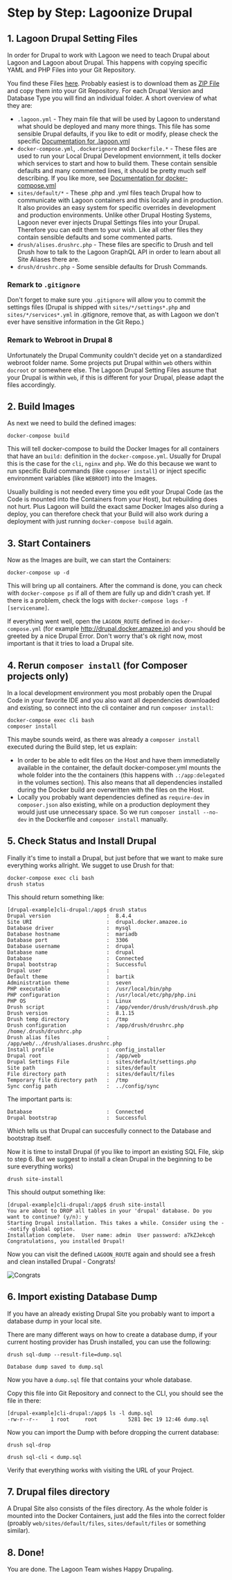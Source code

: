 # Step by Step: Lagoonize Drupal

## 1. Lagoon Drupal Setting Files

In order for Drupal to work with Lagoon we need to teach Drupal about Lagoon and Lagoon about Drupal. This happens with copying specific YAML and PHP Files into your Git Repository.

You find these Files [here](https://github.com/amazeeio/lagoon/tree/master/docs/using_lagoon/drupal). Probably easiest is to download them as [ZIP File](https://minhaskamal.github.io/DownGit/#/home?url=https://github.com/amazeeio/lagoon/tree/master/docs/using_lagoon/drupal) and copy them into your Git Repository. For each Drupal Version and Database Type you will find an individual folder. A short overview of what they are:

- `.lagoon.yml` - They main file that will be used by Lagoon to understand what should be deployed and many more things. This file has some sensible Drupal defaults, if you like to edit or modify, please check the specific [Documentation for .lagoon.yml]()
- `docker-compose.yml`, `.dockerignore`  and `Dockerfile.*` - These files are used to run your Local Drupal Development enviornment, it tells docker which services to start and how to build them. These contain sensible defaults and many commented lines, it should be pretty much self describing. If you like more, see [Documentation for docker-compose.yml]()
- `sites/default/*` - These .php and .yml files teach Drupal how to communicate with Lagoon containers and this locally and in production. It also provides an easy system for specific overrides in development and production environments. Unlike other Drupal Hosting Systems, Lagoon never ever injects Drupal Settings files into your Drupal. Therefore you can edit them to your wish. Like all other files they contain sensible defaults and some commented parts.
- `drush/alises.drushrc.php` - These files are specific to Drush and tell Drush how to talk to the Lagoon GraphQL API in order to learn about all Site Aliases there are.
- `drush/drushrc.php` - Some sensible defaults for Drush Commands.

### Remark to `.gitignore`

Don't forget to make sure you `.gitignore` will allow you to commit the settings files (Drupal is shipped with `sites/*/settings*.php` and `sites/*/services*.yml` in .gitignore, remove that, as with Lagoon we don't ever have sensitive information in the Git Repo.)

### Remark to Webroot in Drupal 8

Unfortunately the Drupal Community couldn't decide yet on a standardized webroot folder name. Some projects put Drupal within `web` others within `docroot` or somewhere else. The Lagoon Drupal Setting Files assume that your Drupal is within `web`, if this is different for your Drupal, please adapt the files accordingly.

## 2. Build Images

As next we need to build the defined images:

    docker-compose build

This will tell docker-compose to build the Docker Images for all containers that have an `build:` definition in the `docker-compose.yml`. Usually for Drupal this is the case for the `cli`, `nginx` and `php`. We do this because we want to run specific Build commands (like `composer install`) or inject specific environment variables (like `WEBROOT`) into the Images.

Usually building is not needed every time you edit your Drupal Code (as the Code is mounted into the Containers from your Host), but rebuilding does not hurt.
Plus Lagoon will build the exact same Docker Images also during a deploy, you can therefore check that your Build will also work during a deployment with just running `docker-compose build` again.

## 3. Start Containers

Now as the Images are built, we can start the Containers:

    docker-compose up -d

This will bring up all containers. After the command is done, you can check with `docker-compose ps` if all of them are fully up and didn't crash yet. If there is a problem, check the logs with `docker-compose logs -f [servicename]`.

If everything went well, open the `LAGOON_ROUTE` defined in `docker-compose.yml` (for example http://drupal.docker.amazee.io) and you should be greeted by a nice Drupal Error. Don't worry that's ok right now, most important is that it tries to load a Drupal site.

## 4. Rerun `composer install` (for Composer projects only)

In a local development environment you most probably open the Drupal Code in your favorite IDE and you also want all dependencies downloaded and existing, so connect into the cli container and run `composer install`:

    docker-compose exec cli bash
    composer install

This maybe sounds weird, as there was already a `composer install` executed during the Build step, let us explain:
- In order to be able to edit files on the Host and have them immediatelly available in the container, the default docker-composer.yml mounts the whole folder into the the containers (this happens with `.:/app:delegated` in the volumes section). This also means that all dependencies installed during the Docker build are overwritten with the files on the Host.
- Locally you probably want dependencies defined as `require-dev` in `composer.json` also existing, while on a production deployment they would just use unnecessary space. So we run `composer install --no-dev` in the Dockerfile and `composer install` manually.

## 5. Check Status and Install Drupal

Finally it's time to install a Drupal, but just before that we want to make sure everything works allright. We sugget to use Drush for that:

    docker-compose exec cli bash
    drush status

This should return something like:

    [drupal-example]cli-drupal:/app$ drush status
    Drupal version                  :  8.4.4
    Site URI                        :  drupal.docker.amazee.io
    Database driver                 :  mysql
    Database hostname               :  mariadb
    Database port                   :  3306
    Database username               :  drupal
    Database name                   :  drupal
    Database                        :  Connected
    Drupal bootstrap                :  Successful
    Drupal user                     :
    Default theme                   :  bartik
    Administration theme            :  seven
    PHP executable                  :  /usr/local/bin/php
    PHP configuration               :  /usr/local/etc/php/php.ini
    PHP OS                          :  Linux
    Drush script                    :  /app/vendor/drush/drush/drush.php
    Drush version                   :  8.1.15
    Drush temp directory            :  /tmp
    Drush configuration             :  /app/drush/drushrc.php /home/.drush/drushrc.php
    Drush alias files               :  /app/web/../drush/aliases.drushrc.php
    Install profile                 :  config_installer
    Drupal root                     :  /app/web
    Drupal Settings File            :  sites/default/settings.php
    Site path                       :  sites/default
    File directory path             :  sites/default/files
    Temporary file directory path   :  /tmp
    Sync config path                :  ../config/sync

The important parts is:

    Database                        :  Connected
    Drupal bootstrap                :  Successful

Which tells us that Drupal can succesfully connect to the Database and bootstrap itself.

Now it is time to install Drupal (if you like to import an existing SQL File, skip to step 6. But we suggest to install a clean Drupal in the beginning to be sure everything works)

    drush site-install

This should output something like:

    [drupal-example]cli-drupal:/app$ drush site-install
    You are about to DROP all tables in your 'drupal' database. Do you want to continue? (y/n): y
    Starting Drupal installation. This takes a while. Consider using the --notify global option.
    Installation complete.  User name: admin  User password: a7kZJekcqh
    Congratulations, you installed Drupal!

Now you can visit the defined `LAGOON_ROUTE` again and should see a fresh and clean installed Drupal - Congrats!

![Congrats](https://media.giphy.com/media/XreQmk7ETCak0/giphy.gif)

## 6. Import existing Database Dump

If you have an already existing Drupal Site you probably want to import a database dump in your local site.

There are many different ways on how to create a database dump, if your current hosting provider has Drush installed, you can use the following:

    drush sql-dump --result-file=dump.sql

    Database dump saved to dump.sql


Now you have a `dump.sql` file that contains your whole database.

Copy this file into Git Repository and connect to the CLI, you should see the file in there:

    [drupal-example]cli-drupal:/app$ ls -l dump.sql
    -rw-r--r--    1 root     root          5281 Dec 19 12:46 dump.sql

Now you can import the Dump with before dropping the current database:

    drush sql-drop

    drush sql-cli < dump.sql

Verify that everything works with visiting the URL of your Project.

## 7. Drupal files directory

A Drupal Site also consists of the files directory. As the whole folder is mounted into the Docker Containers, just add the files into the correct folder (proably `web/sites/default/files`, `sites/default/files` or something similar).

## 8. Done!

You are done. The Lagoon Team wishes Happy Drupaling.